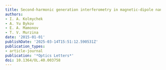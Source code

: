 ```yaml
---
title: Second-harmonic generation interferometry in magnetic-dipole nanostructures
authors:
- I. A. Kolmychek
- A. Yu Bykov
- E. A. Mamonov
- T. V. Murzina
date: '2015-01-01'
publishDate: '2025-03-14T15:51:12.590531Z'
publication_types:
- article-journal
publication: '*Optics Letters*'
doi: 10.1364/OL.40.003758
---
```

